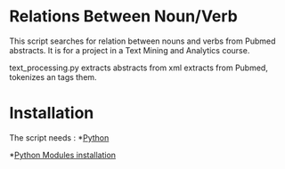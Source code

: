 # Relations Between Noun/Verb

This script searches for relation between nouns and verbs from Pubmed abstracts.
It is for a project in a Text Mining and Analytics course.

text_processing.py extracts abstracts from xml extracts from Pubmed, tokenizes an tags them.

# Installation

The script needs :
*[Python](https://www.python.org/downloads/)

*[Python Modules installation](https://github.com/ArnaudBelcour/Python_Modules_Installation.git)
